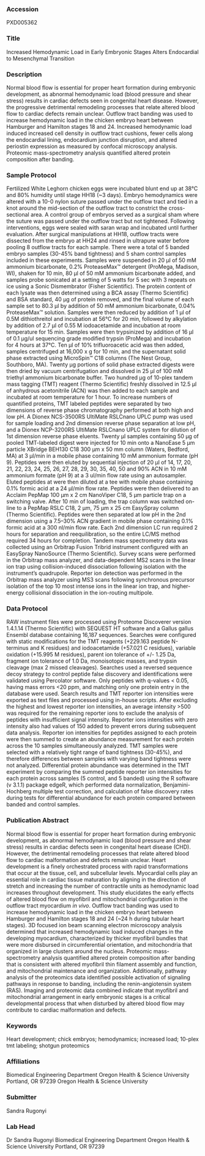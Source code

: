 ### Accession
PXD005362

### Title
Increased Hemodynamic Load in Early Embryonic Stages Alters Endocardial to Mesenchymal Transition

### Description
Normal blood flow is essential for proper heart formation during embryonic development, as abnormal hemodynamic load (blood pressure and shear stress) results in cardiac defects seen in congenital heart disease. However, the progressive detrimental remodeling processes that relate altered blood flow to cardiac defects remain unclear. Outflow tract banding was used to increase hemodynamic load in the chicken embryo heart between Hamburger and Hamilton stages 18 and 24. Increased hemodynamic load induced increased cell density in outflow tract cushions, fewer cells along the endocardial lining, endocardium junction disruption, and altered periostin expression as measured by confocal microscopy analysis. Proteomic mass-spectrometry analysis quantified altered protein composition after banding.

### Sample Protocol
Fertilized White Leghorn chicken eggs were incubated blunt end up at 38°C and 80% humidity until stage HH18 (~3 days). Embryo hemodynamics were altered with a 10-0 nylon suture passed under the outflow tract and tied in a knot around the mid-section of the outflow tract to constrict the cross-sectional area.  A control group of embryos served as a surgical sham where the suture was passed under the outflow tract but not tightened. Following interventions, eggs were sealed with saran wrap and incubated until further evaluation. After surgical manipulations at HH18, outflow tracts were dissected from the embryo at HH24 and rinsed in ultrapure water before pooling 8 outflow tracts for each sample. There were a total of 5 banded embryo samples (30-45% band tightness) and 5 sham control samples included in these experiments. Samples were suspended in 20 μl of 50 mM ammonium bicarbonate, 0.2% ProteaseMax™ detergent (ProMega, Madison, WI), shaken for 10 min, 80 μl of 50 mM ammonium bicarbonate added, and samples probe sonicated at a setting of 5 watts for 5 sec with 3 repeats on ice using a Sonic Dismembrator (Fisher Scientific).  The protein content of each lysate was then determined using a BCA assay (Thermo Scientific) and BSA standard, 40 μg of protein removed, and the final volume of each sample set to 80.3 μl by addition of 50 mM ammonium bicarbonate, 0.04% ProteaseMax™ solution.  Samples were then reduced by addition of 1 μl of 0.5M dithiothreitol and incubation at 56°C for 20 min, followed by alkylation by addition of 2.7 μl of 0.55 M iodoacetamide and incubation at room temperature for 15 min.  Samples were then trypsinized by addition of 16 μl of 0.1 μg/ul sequencing grade modified trypsin (ProMega) and incubation for 4 hours at 37°C.  Ten μl of 10% trifluoroacetic acid was then added, samples centrifuged at 16,000 x g for 10 min, and the supernatant solid phase extracted using MicroSpin™ C18 columns (The Nest Group, Southboro, MA).  Twenty μg portions of solid phase extracted digests were then dried by vacuum centrifugation and dissolved in 25 μl of 100 mM triethyl ammonium bicarbonate buffer. Two hundred μg of 10-plex tandem mass tagging (TMT) reagent (Thermo Scientific) freshly dissolved in 12.5 μl of anhydrous acetonitrile (ACN) was then added to each sample and incubated at room temperature for 1 hour.  To increase numbers of quantified proteins, TMT labeled peptides were separated by two dimensions of reverse phase chromatography performed at both high and low pH. A Dionex NCS-3500RS UltiMate RSLCnano UPLC pump was used for sample loading and 2nd dimension reverse phase separation at low pH, and a Dionex NCP-3200RS UltiMate RSLCnano UPLC system for dilution of 1st dimension reverse phase eluents. Twenty μl samples containing 50 μg of pooled TMT-labeled digest were injected for 10 min onto a NanoEase 5 μm particle XBridge BEH130 C18 300 μm x 50 mm column (Waters, Bedford, MA) at 3 μl/min in a mobile phase containing 10 mM ammonium formate (pH 9). Peptides were then eluted by sequential injection of 20 μl of 14, 17, 20, 21, 22, 23, 24, 25, 26, 27, 28, 29, 30, 35, 40, 50 and 90% ACN in 10 mM ammonium formate (pH 9) at a 3 ul/min flow rate using an autosampler. Eluted peptides at were then diluted at a tee with mobile phase containing 0.1% formic acid at a 24 μl/min flow rate. Peptides were then delivered to an Acclaim PepMap 100 μm x 2 cm NanoViper C18, 5 μm particle trap on a switching valve. After 10 min of loading, the trap column was switched on-line to a PepMap RSLC C18, 2 μm, 75 μm x 25 cm EasySpray column (Thermo Scientific). Peptides were then separated at low pH in the 2nd dimension using a 7.5–30% ACN gradient in mobile phase containing 0.1% formic acid at a 300 nl/min flow rate. Each 2nd dimension LC run required 2 hours for separation and reequilibration, so the entire LC/MS method required 34 hours for completion. Tandem mass spectrometry data was collected using an Orbitrap Fusion Tribrid instrument configured with an EasySpray NanoSource (Thermo Scientific). Survey scans were performed in the Orbitrap mass analyzer, and data-dependent MS2 scans in the linear ion trap using collision-induced dissociation following isolation with the instrument’s quadrupole. Reporter ion detection was performed in the Orbitrap mass analyzer using MS3 scans following synchronous precursor isolation of the top 10 most intense ions in the linear ion trap, and higher-energy collisional dissociation in the ion-routing multipole.

### Data Protocol
RAW instrument files were processed using Proteome Discoverer version 1.4.1.14 (Thermo Scientific) with SEQUEST HT software and a Gallus gallus Ensembl database containing 16,187 sequences.  Searches were configured with static modifications for the TMT reagents (+229.163 peptide N-terminus and K residues) and iodoacetamide (+57.021 C residues), variable oxidation (+15.995 M residues), parent ion tolerance of +/- 1.25 Da, fragment ion tolerance of 1.0 Da, monoisotopic masses, and trypsin cleavage (max 2 missed cleavages). Searches used a reversed sequence decoy strategy to control peptide false discovery and identifications were validated using Percolator software. Only peptides with q-values < 0.05, having mass errors <20 ppm, and matching only one protein entry in the database were used. Search results and TMT reporter ion intensities were exported as text files and processed using in-house scripts. After excluding the highest and lowest reporter ion intensities, an average intensity >500 was required for the remaining reporter ions to exclude the analysis of peptides with insufficient signal intensity. Reporter ions intensities with zero intensity also had values of 150 added to prevent errors during subsequent data analysis. Reporter ion intensities for peptides assigned to each protein were then summed to create an abundance measurement for each protein across the 10 samples simultaneously analyzed. TMT samples were selected with a relatively tight range of band tightness (30-45%), and therefore differences between samples with varying band tightness were not analyzed. Differential protein abundance was determined in the TMT experiment by comparing the summed peptide reporter ion intensities for each protein across samples (5 control, and 5 banded) using the R software (v 3.1.1) package edgeR, which performed data normalization, Benjamini-Hochberg multiple test correction, and calculation of false discovery rates during tests for differential abundance for each protein compared between banded and control samples.

### Publication Abstract
Normal blood flow is essential for proper heart formation during embryonic development, as abnormal hemodynamic load (blood pressure and shear stress) results in cardiac defects seen in congenital heart disease (CHD). However, the detrimental remodeling processes that relate altered blood flow to cardiac malformation and defects remain unclear. Heart development is a finely orchestrated process with rapid transformations that occur at the tissue, cell, and subcellular levels. Myocardial cells play an essential role in cardiac tissue maturation by aligning in the direction of stretch and increasing the number of contractile units as hemodynamic load increases throughout development. This study elucidates the early effects of altered blood flow on myofibril and mitochondrial configuration in the outflow tract myocardium <i>in vivo</i>. Outflow tract banding was used to increase hemodynamic load in the chicken embryo heart between Hamburger and Hamilton stages 18 and 24 (~24 h during tubular heart stages). 3D focused ion beam scanning electron microscopy analysis determined that increased hemodynamic load induced changes in the developing myocardium, characterized by thicker myofibril bundles that were more disbursed in circumferential orientation, and mitochondria that organized in large clusters around the nucleus. Proteomic mass-spectrometry analysis quantified altered protein composition after banding that is consistent with altered myofibril thin filament assembly and function, and mitochondrial maintenance and organization. Additionally, pathway analysis of the proteomics data identified possible activation of signaling pathways in response to banding, including the renin-angiotensin system (RAS). Imaging and proteomic data combined indicate that myofibril and mitochondrial arrangement in early embryonic stages is a critical developmental process that when disturbed by altered blood flow may contribute to cardiac malformation and defects.

### Keywords
Heart development; chick embryos; hemodynamics; increased load; 10-plex tmt labeling; shotgun proteomics

### Affiliations
Biomedical Engineering Department Oregon Health & Science University Portland, OR 97239
Oregon Health & Science University

### Submitter
Sandra Rugonyi

### Lab Head
Dr Sandra Rugonyi
Biomedical Engineering Department Oregon Health & Science University Portland, OR 97239


